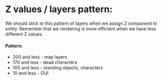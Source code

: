 # Z values / layers pattern:

We should stick to this pattern of layers when we assign Z component to entity. Remember that we rendering is more efficient when we have less different Z values.

#### Pattern:
- 200 and less - map layers 
- 170 and less - dead characters
- 100 and less - standing objects, characters
- 10 and less - GUI